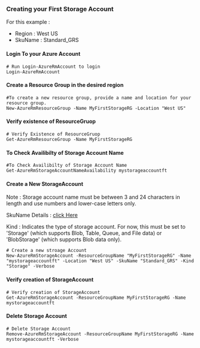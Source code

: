 
### Creating your First Storage Account

For this example  :
* Region : West US
* SkuName : Standard_GRS

#### Login To your Azure Account
```
# Run Login-AzureRmAccount to login
Login-AzureRmAccount
```
#### Create a Resource Group in the desired region
```
#To create a new resource group, provide a name and location for your resource group.
New-AzureRmResourceGroup -Name MyFirstStorageRG -Location "West US"
```
#### Verify existence of ResourceGruop
```
# Verify Existence of ResourceGruop
Get-AzureRmResourceGroup -Name MyFirstStorageRG
```
#### To Check Availibilty of Storage Account Name
```
#To Check Availibilty of Storage Account Name
Get-AzureRmStorageAccountNameAvailability mystorageaccountft
```
#### Create a New StorageAccount
Note : Storage account name must be between 3 and 24 characters in length and use numbers and lower-case letters only.

SkuName Details : [click Here](https://msdn.microsoft.com/en-us/library/azure/mt712701.aspx)

Kind : Indicates the type of storage account. For now, this must be set to 'Storage' (which supports Blob, Table, Queue, and File data) or 'BlobStorage' (which supports Blob data only).
```
# Create a new stroage Account
New-AzureRmStorageAccount -ResourceGroupName "MyFirstStorageRG" -Name "mystorageaccountft" -Location "West US" -SkuName "Standard_GRS" -Kind "Storage" -Verbose
```
#### Verify creation of StorageAccount
```
# Verify creation of StorageAccount
Get-AzureRmStorageAccount -ResourceGroupName MyFirstStorageRG -Name mystorageaccountft
```
#### Delete Storage Account
```
# Delete Storage Account
Remove-AzureRmStorageAccount -ResourceGroupName MyFirstStorageRG -Name mystorageaccountft -Verbose
```
